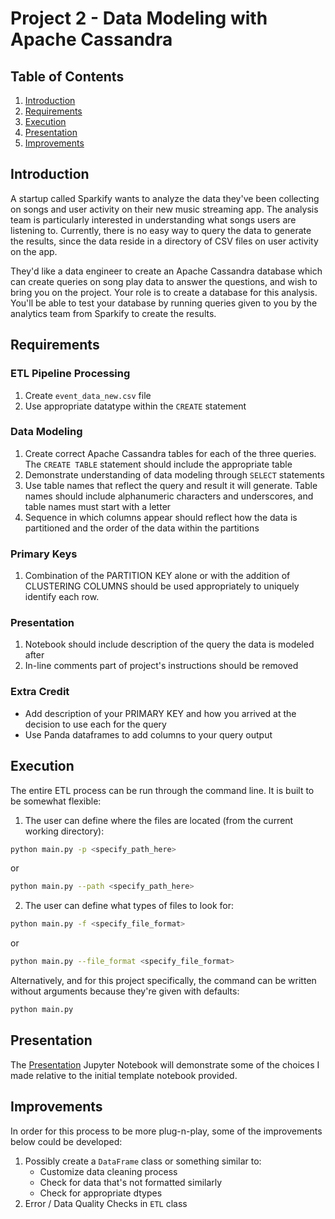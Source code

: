 # Project 2 - Data Modeling with Apache Cassandra

## Table of Contents
1. [Introduction](#introduction)
2. [Requirements](#requirements)
3. [Execution](#execution)
4. [Presentation](#presentation)
5. [Improvements](#improvements)

## Introduction

A startup called Sparkify wants to analyze the data they've been collecting on songs and user activity on their new music streaming app. The analysis team is particularly interested in understanding what songs users are listening to. Currently, there is no easy way to query the data to generate the results, since the data reside in a directory of CSV files on user activity on the app.

They'd like a data engineer to create an Apache Cassandra database which can create queries on song play data to answer the questions, and wish to bring you on the project. Your role is to create a database for this analysis. You'll be able to test your database by running queries given to you by the analytics team from Sparkify to create the results.

## Requirements

### ETL Pipeline Processing

1. Create `event_data_new.csv` file
2. Use appropriate datatype within the `CREATE` statement

### Data Modeling

1. Create correct Apache Cassandra tables for each of the three queries.  The `CREATE TABLE` statement should include the appropriate table
2. Demonstrate understanding of data modeling through `SELECT` statements
3. Use table names that reflect the query and result it will generate.  Table names should include alphanumeric characters and underscores, and table names must start with a letter
4. Sequence in which columns appear should reflect how the data is partitioned and the order of the data within the partitions

### Primary Keys

1. Combination of the PARTITION KEY alone or with the addition of CLUSTERING COLUMNS should be used appropriately to uniquely identify each row.

### Presentation

1. Notebook should include description of the query the data is modeled after
2. In-line comments part of project's instructions should be removed

### Extra Credit

- Add description of your PRIMARY KEY and how you arrived at the decision to use each for the query
- Use Panda dataframes to add columns to your query output

## Execution

The entire ETL process can be run through the command line.  It is built to be somewhat flexible:

1. The user can define where the files are located (from the current working directory):

```bash
python main.py -p <specify_path_here>
```

or

```bash
python main.py --path <specify_path_here>
```

2. The user can define what types of files to look for:

```bash
python main.py -f <specify_file_format>
```

or

```bash
python main.py --file_format <specify_file_format>
```

Alternatively, and for this project specifically, the command can be written without arguments because they're given with defaults:

```bash
python main.py
```

## Presentation

The [Presentation](/data_engineering/data_modeling/nosql/project/Presentation.ipynb) Jupyter Notebook will demonstrate some of the choices I made relative to the initial template notebook provided.

## Improvements

In order for this process to be more plug-n-play, some of the improvements below could be developed:

1. Possibly create a `DataFrame` class or something similar to:
    - Customize data cleaning process
    - Check for data that's not formatted similarly
    - Check for appropriate dtypes
2. Error / Data Quality Checks in `ETL` class
